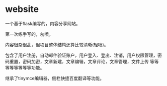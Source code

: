 # website

一个基于flask编写的，内容分享网站。

第一次练手写的，勿喷。

内容很杂很乱，但项目整体结构还算比较清晰(轻喷)。

包含了用户注册，自动邮件验证账户，用户登入、登出、注销，用户权限管理，密码重置，密码加密，文章新建，文章编辑，文章评论，文章管理，文件上传 等等等等等等等等功能。

继承了tinymce编辑器，侧栏快捷百度翻译等功能。
